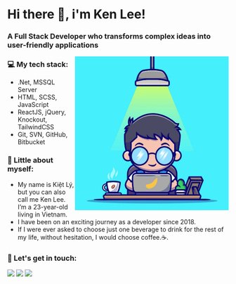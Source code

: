 # Hi there 👋, i'm Ken Lee!

### A Full Stack Developer who transforms complex ideas into user-friendly applications

<img width="350" height="350" align="right" alt="avatar" src="https://github.com/kietly2k/kietly2k/blob/main/Programmer.png" />

### 💻 My tech stack:
- .Net, MSSQL Server
- HTML, SCSS, JavaScript
- ReactJS, jQuery, Knockout, TailwindCSS
- Git, SVN, GitHub, Bitbucket

### 🧑 Little about myself:
- My name is Kiệt Lý, but you can also call me Ken Lee. I’m a 23-year-old living in Vietnam.
- I have been on an exciting journey as a developer since 2018.
- If I were ever asked to choose just one beverage to drink for the rest of my life, without hesitation, I would choose coffee.☕.

### 🤗 Let's get in touch:

[<img src="https://img.shields.io/badge/Gmail-D14836?style=for-the-badge&logo=gmail&logoColor=white">](mailto:kietly2k@gmail.com)
[<img src="https://img.shields.io/badge/linkedin-%230077B5.svg?&style=for-the-badge&logo=linkedin&logoColor=white">](https://www.linkedin.com/in/h%C3%B9ng-ki%E1%BB%87t-l%C3%BD-9a38b9282/)
[<img src="https://img.shields.io/badge/facebook-%231877F2.svg?&style=for-the-badge&logo=facebook&logoColor=white">](https://www.facebook.com/dung.lyhung.1)
